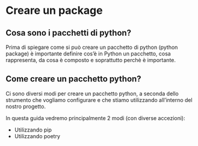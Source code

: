 # Creare un package

## Cosa sono i pacchetti di python?
Prima di spiegare come si può creare un pacchetto di python (python package) è importante definire cos’è in Python un pacchetto, cosa rappresenta, da cosa è composto e soprattutto perchè è importante.

## Come creare un pacchetto python?
Ci sono diversi modi per creare un pacchetto python, a seconda dello strumento che vogliamo configurare e che stiamo utilizzando all’interno del nostro progetto.

In questa guida vedremo principalmente 2 modi (con diverse accezioni):

* Utilizzando pip
* Utilizzando poetry